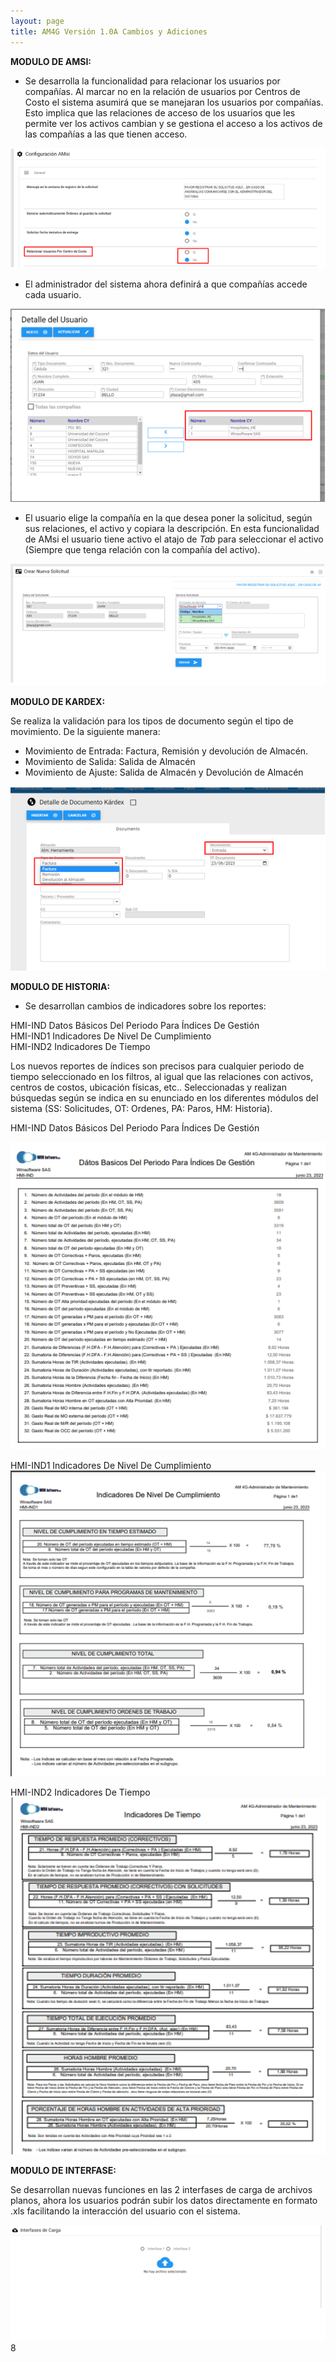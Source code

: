 ```yaml
---
layout: page
title: AM4G Versión 1.0A Cambios y Adiciones
---
```

**MODULO DE AMSI:**



- Se desarrolla la funcionalidad para relacionar los usuarios por compañías. Al marcar no en la relación de usuarios por Centros de Costo el sistema asumirá que se manejaran los usuarios por compañías. Esto implica que las relaciones de acceso de los usuarios que les permite ver los activos cambian y se gestiona el acceso a los activos de las compañías a las que tienen acceso. 



![Procesar imagen](../assets/images/Version1.0A/Imagen1.png)

- El administrador del sistema ahora definirá a que compañías accede cada usuario. 

![Procesar imagen](../assets/images/Version1.0A/Imagen2.png)


- El usuario elige la compañía en la que desea poner la solicitud, según sus relaciones, el activo y copiara la descripción. En esta funcionalidad de AMsi el usuario tiene activo el atajo de *Tab* para seleccionar el activo (Siempre que tenga relación con la compañía del activo).  

![Procesar imagen](../assets/images/Version1.0A/Imagen3.png)

**MODULO DE KARDEX:**

Se realiza la validación para los tipos de documento según el tipo de movimiento. De la siguiente manera:
-	Movimiento de Entrada: Factura, Remisión y devolución de Almacén.
-	Movimiento de Salida: Salida de Almacén 
-	Movimiento de Ajuste: Salida de Almacén y Devolución de Almacén 

![Procesar imagen](../assets/images/Version1.0A/Imagen4.png)

**MODULO DE HISTORIA:**

- Se desarrollan cambios de indicadores sobre los reportes:
 
HMI-IND Datos Básicos Del Periodo Para Índices De Gestión	
HMI-IND1	Indicadores De Nivel De Cumplimiento	
HMI-IND2	Indicadores De Tiempo

Los nuevos reportes de índices son precisos para cualquier periodo de tiempo seleccionado en los filtros, al igual que las relaciones con activos, centros de costos, ubicación físicas, etc.. Seleccionadas y realizan búsquedas según se indica en su enunciado en los diferentes módulos del sistema (SS: Solicitudes, OT: Ordenes, PA: Paros, HM: Historia).

HMI-IND Datos Básicos Del Periodo Para Índices De Gestión	

![Procesar imagen](../assets/images/Version1.0A/Imagen5.png)

HMI-IND1 Indicadores De Nivel De Cumplimiento
![Procesar imagen](../assets/images/Version1.0A/Imagen6.png)


HMI-IND2 Indicadores De Tiempo
![Procesar imagen](../assets/images/Version1.0A/Imagen7.png)


**MODULO DE INTERFASE:**

Se desarrollan nuevas funciones en las 2 interfases de carga de archivos planos, ahora los usuarios podrán subir los datos directamente en formato .xls facilitando la interacción del usuario con el sistema.

![Procesar imagen](../assets/images/Version1.0A/Imagen8.png)8